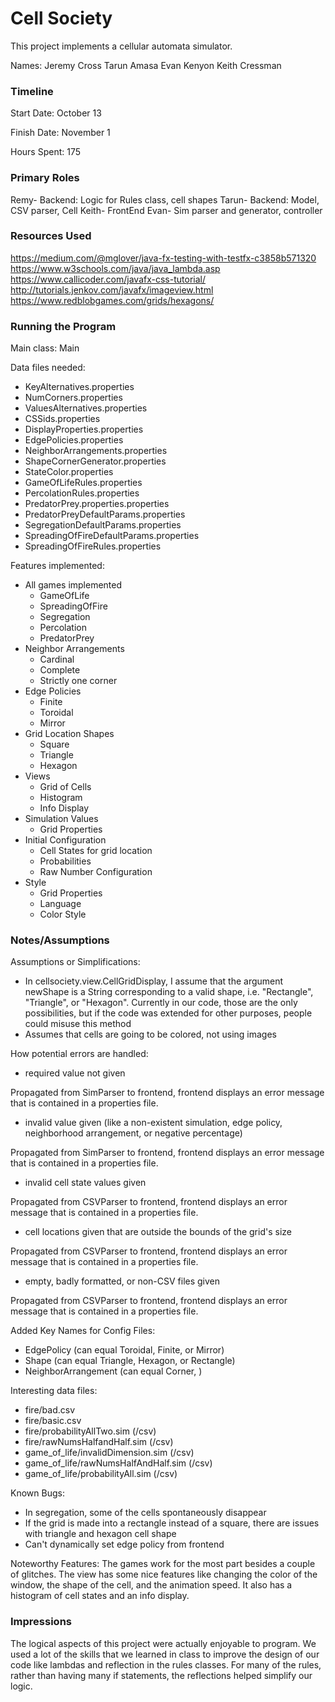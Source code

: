 Cell Society
====

This project implements a cellular automata simulator.

Names:
Jeremy Cross
Tarun Amasa
Evan Kenyon
Keith Cressman

### Timeline

Start Date: October 13

Finish Date: November 1

Hours Spent: 175

### Primary Roles
Remy- Backend: Logic for Rules class, cell shapes
Tarun- Backend: Model, CSV parser, Cell
Keith- FrontEnd
Evan- Sim parser and generator, controller

### Resources Used
https://medium.com/@mglover/java-fx-testing-with-testfx-c3858b571320
https://www.w3schools.com/java/java_lambda.asp
https://www.callicoder.com/javafx-css-tutorial/
http://tutorials.jenkov.com/javafx/imageview.html
https://www.redblobgames.com/grids/hexagons/

### Running the Program

Main class: Main

Data files needed: 
* KeyAlternatives.properties
* NumCorners.properties
* ValuesAlternatives.properties
* CSSids.properties
* DisplayProperties.properties
* EdgePolicies.properties
* NeighborArrangements.properties
* ShapeCornerGenerator.properties
* StateColor.properties
* GameOfLifeRules.properties
* PercolationRules.properties
* PredatorPrey.properties.properties
* PredatorPreyDefaultParams.properties
* SegregationDefaultParams.properties
* SpreadingOfFireDefaultParams.properties
* SpreadingOfFireRules.properties

Features implemented:
* All games implemented
  * GameOfLife
  * SpreadingOfFire
  * Segregation
  * Percolation
  * PredatorPrey
* Neighbor Arrangements
  * Cardinal
  * Complete
  * Strictly one corner
* Edge Policies
  * Finite
  * Toroidal
  * Mirror
* Grid Location Shapes
  * Square
  * Triangle
  * Hexagon
* Views
  * Grid of Cells
  * Histogram
  * Info Display
* Simulation Values
  * Grid Properties
* Initial Configuration
  * Cell States for grid location
  * Probabilities
  * Raw Number Configuration
* Style
  * Grid Properties
  * Language
  * Color Style


### Notes/Assumptions

Assumptions or Simplifications:
 * In cellsociety.view.CellGridDisplay, I assume that the argument newShape is a String corresponding to a valid shape, i.e. "Rectangle", "Triangle", or "Hexagon". Currently in our code, those are the only possibilities, but if the code was extended for other purposes, people could misuse this method
 * Assumes that cells are going to be colored, not using images

How potential errors are handled:
* required value not given

Propagated from SimParser to frontend, frontend displays an error message that is contained in a
properties file.

* invalid value given (like a non-existent simulation, edge policy, neighborhood arrangement, or negative percentage)

Propagated from SimParser to frontend, frontend displays an error message that is contained in a
properties file.

* invalid cell state values given

Propagated from CSVParser to frontend, frontend displays an error message that is contained in a
properties file.

* cell locations given that are outside the bounds of the grid's size 

Propagated from CSVParser to frontend, frontend displays an error message that is contained in a
properties file.

* empty, badly formatted, or non-CSV files given

Propagated from CSVParser to frontend, frontend displays an error message that is contained in a
properties file.

Added Key Names for Config Files:
* EdgePolicy (can equal Toroidal, Finite, or Mirror)
* Shape (can equal Triangle, Hexagon, or Rectangle)
* NeighborArrangement (can equal Corner, )

Interesting data files:
* fire/bad.csv
* fire/basic.csv
* fire/probabilityAllTwo.sim (/csv)
* fire/rawNumsHalfandHalf.sim (/csv)
* game_of_life/invalidDimension.sim (/csv)
* game_of_life/rawNumsHalfAndHalf.sim (/csv)
* game_of_life/probabilityAll.sim (/csv)

Known Bugs:
* In segregation, some of the cells spontaneously disappear
* If the grid is made into a rectangle instead of a square, there are issues with triangle and hexagon cell shape
* Can't dynamically set edge policy from frontend

Noteworthy Features:
The games work for the most part besides a couple of glitches. The view has some nice features like changing the color of the window, the shape of the cell, and the animation speed. It also has a histogram of cell states and an info display.

### Impressions
The logical aspects of this project were actually enjoyable to program. We used a lot of the skills that we learned in class to improve the design of our code like lambdas and reflection in the rules classes. For many of the rules, rather than having many if statements, the reflections helped simplify our logic.


